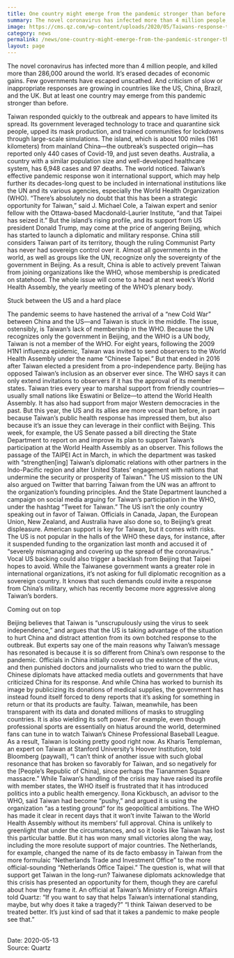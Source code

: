 ```yaml
---
title: One country might emerge from the pandemic stronger than before
summary: The novel coronavirus has infected more than 4 million people, and killed more than 286,000 around the world. It’s erased decades of economic gains.
image: https://cms.qz.com/wp-content/uploads/2020/05/Taiwans-response-to-the-novel-coronavirus-raises-its-international-profile-e1589185575985.jpg?quality=75&strip=all&w=1900&h=1070
category: news
permalink: /news/one-country-might-emerge-from-the-pandemic-stronger-than-before/
layout: page
---
```


The novel coronavirus has infected more than 4 million people, and killed more than 286,000 around the world. It’s erased decades of economic gains. Few governments have escaped unscathed. And criticism of slow or inappropriate responses are growing in countries like the US, China, Brazil, and the UK.
But at least one country may emerge from this pandemic stronger than before.

Taiwan responded quickly to the outbreak and appears to have limited its spread. Its government leveraged technology to trace and quarantine sick people, upped its mask production, and trained communities for lockdowns through large-scale simulations. The island, which is about 100 miles (161 kilometers) from mainland China—the outbreak’s suspected origin—has reported only 440 cases of Covid-19, and just seven deaths. Australia, a country with a similar population size and well-developed healthcare system, has 6,948 cases and 97 deaths.
The world noticed. Taiwan’s effective pandemic response won it international support, which may help further its decades-long quest to be included in international institutions like the UN and its various agencies, especially the World Health Organization (WHO).
“There’s absolutely no doubt that this has been a strategic opportunity for Taiwan,” said J. Michael Cole, a Taiwan expert and senior fellow with the Ottawa-based Macdonald-Laurier Institute, “and that Taipei has seized it.”
But the island’s rising profile, and its support from US president Donald Trump, may come at the price of angering Beijing, which has started to launch a diplomatic and military response.
China still considers Taiwan part of its territory, though the ruling Communist Party has never had sovereign control over it. Almost all governments in the world, as well as groups like the UN, recognize only the sovereignty of the government in Beijing. As a result, China is able to actively prevent Taiwan from joining organizations like the WHO, whose membership is predicated on statehood. The whole issue will come to a head at next week’s World Health Assembly, the yearly meeting of the WHO’s plenary body.

Stuck between the US and a hard place

The pandemic seems to have hastened the arrival of a “new Cold War” between China and the US—and Taiwan is stuck in the middle.
The issue, ostensibly, is Taiwan’s lack of membership in the WHO. Because the UN recognizes only the government in Beijing, and the WHO is a UN body, Taiwan is not a member of the WHO. For eight years, following the 2009 H1N1 influenza epidemic, Taiwan was invited to send observers to the World Health Assembly under the name “Chinese Taipei.” But that ended in 2016 after Taiwan elected a president from a pro-independence party. Beijing has opposed Taiwan’s inclusion as an observer ever since. The WHO says it can only extend invitations to observers if it has the approval of its member states. 
Taiwan tries every year to marshal support from friendly countries—usually small nations like Eswatini or Belize—to attend the World Health Assembly. It has also had support from major Western democracies in the past. But this year, the US and its allies are more vocal than before, in part because Taiwan’s public health response has impressed them, but also because it’s an issue they can leverage in their conflict with Beijing.
This week, for example, the US Senate passed a bill directing the State Department to report on and improve its plan to support Taiwan’s participation at the World Health Assembly as an observer. This follows the passage of the TAIPEI Act in March, in which the department was tasked with “strengthen[ing] Taiwan’s diplomatic relations with other partners in the Indo-Pacific region and alter United States’ engagement with nations that undermine the security or prosperity of Taiwan.” The US mission to the UN also argued on Twitter that barring Taiwan from the UN was an affront to the organization’s founding principles. And the State Department launched a campaign on social media arguing for Taiwan’s participation in the WHO, under the hashtag “Tweet for Taiwan.”
The US isn’t the only country speaking out in favor of Taiwan. Officials in Canada, Japan, the European Union, New Zealand, and Australia have also done so, to Beijing’s great displeasure.
American support is key for Taiwan, but it comes with risks. The US is not popular in the halls of the WHO these days, for instance, after it suspended funding to the organization last month and accused it of “severely mismanaging and covering up the spread of the coronavirus.”
Vocal US backing could also trigger a backlash from Beijing that Taipei hopes to avoid. While the Taiwanese government wants a greater role in international organizations, it’s not asking for full diplomatic recognition as a sovereign country. It knows that such demands could invite a response from China’s military, which has recently become more aggressive along Taiwan’s borders.

Coming out on top

Beijing believes that Taiwan is “unscrupulously using the virus to seek independence,” and argues that the US is taking advantage of the situation to hurt China and distract attention from its own botched response to the outbreak.
But experts say one of the main reasons why Taiwan’s message has resonated is because it is so different from China’s own response to the pandemic. Officials in China initially covered up the existence of the virus, and then punished doctors and journalists who tried to warn the public. Chinese diplomats have attacked media outlets and governments that have criticized China for its response. And while China has worked to burnish its image by publicizing its donations of medical supplies, the government has instead found itself forced to deny reports that it’s asking for something in return or that its products are faulty.
Taiwan, meanwhile, has been transparent with its data and donated millions of masks to struggling countries. It is also wielding its soft power. For example, even though professional sports are essentially on hiatus around the world, determined fans can tune in to watch Taiwan’s Chinese Professional Baseball League.
As a result, Taiwan is looking pretty good right now. As Kharis Templeman, an expert on Taiwan at Stanford University’s Hoover Institution, told Bloomberg (paywall), “I can’t think of another issue with such global resonance that has broken so favorably for Taiwan, and so negatively for the [People’s Republic of China], since perhaps the Tiananmen Square massacre.”
While Taiwan’s handling of the crisis may have raised its profile with member states, the WHO itself is frustrated that it has introduced politics into a public health emergency. Ilona Kickbusch, an advisor to the WHO, said Taiwan had become “pushy,” and argued it is using the organization “as a testing ground” for its geopolitical ambitions. 
The WHO has made it clear in recent days that it won’t invite Taiwan to the World Health Assembly without its members’ full approval. China is unlikely to greenlight that under the circumstances, and so it looks like Taiwan has lost this particular battle. But it has won many small victories along the way, including the more resolute support of major countries. The Netherlands, for example, changed the name of its de facto embassy in Taiwan from the more formulaic “Netherlands Trade and Investment Office” to the more official-sounding “Netherlands Office Taipei.” The question is, what will that support get Taiwan in the long-run?
Taiwanese diplomats acknowledge that this crisis has presented an opportunity for them, though they are careful about how they frame it. An official at Taiwan’s Ministry of Foreign Affairs told Quartz: “If you want to say that helps Taiwan’s international standing, maybe, but why does it take a tragedy?”
“I think Taiwan deserved to be treated better. It’s just kind of sad that it takes a pandemic to make people see that.”

<br/>
Date: 2020-05-13
<br/>
Source: Quartz

